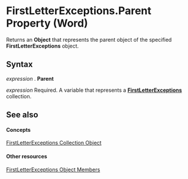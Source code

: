 
# FirstLetterExceptions.Parent Property (Word)

Returns an  **Object** that represents the parent object of the specified **FirstLetterExceptions** object.


## Syntax

 _expression_ . **Parent**

 _expression_ Required. A variable that represents a **[FirstLetterExceptions](5dc5cc43-a696-d80f-58f9-0f74dfcad0ed.md)** collection.


## See also


#### Concepts


[FirstLetterExceptions Collection Object](5dc5cc43-a696-d80f-58f9-0f74dfcad0ed.md)
#### Other resources


[FirstLetterExceptions Object Members](61ca9a3d-715d-87ae-b353-a79f374addb4.md)
